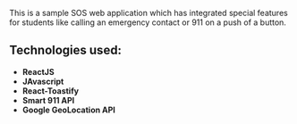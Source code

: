 This is a sample SOS web application which has integrated special features for students like calling an emergency contact or 911 on a push of a button. 
## Technologies used:

- **ReactJS**
- **JAvascript**
- **React-Toastify**
- **Smart 911 API**
- **Google GeoLocation API**
